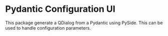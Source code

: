 # Pydantic Configuration UI

This package generate a QDialog from a Pydantic using PySide. This can be used to handle configuration parameters.

